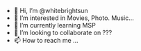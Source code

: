 - 👋 Hi, I’m @whitebrightsun
- 👀 I’m interested in Movies, Photo. Music...
- 🌱 I’m currently learning MSP
- 💞️ I’m looking to collaborate on ???
- 📫 How to reach me ...

<!---
whitebrightsun/whitebrightsun is a ✨ special ✨ repository because its `README.md` (this file) appears on your GitHub profile.
You can click the Preview link to take a look at your changes.
--->

